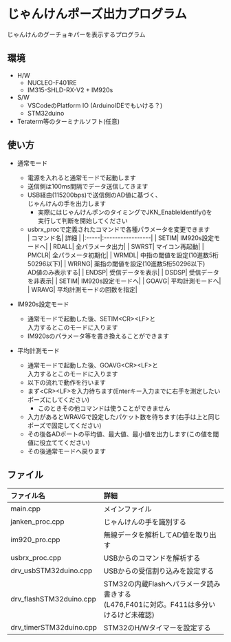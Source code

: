 
# じゃんけんポーズ出力プログラム

じゃんけんのグーチョキパーを表示するプログラム

## 環境

* H/W
  * NUCLEO-F401RE
  * IM315-SHLD-RX-V2 + IM920s
* S/W
  * VSCodeのPlatform IO (ArduinoIDEでもいける？)
  * STM32duino
* Teraterm等のターミナルソフト(任意)

## 使い方

* 通常モード
  * 電源を入れると通常モードで起動します
  * 送信側は100ms間隔でデータ送信してきます
  * USB経由(115200bps)で送信側のAD値に基づく、  
    じゃんけんの手を出力します  
    * 実際にはじゃんけんポンのタイミングでJKN_EnableIdentify()を  
      実行して判断を開始してください
  * usbrx_procで定義されたコマンドで各種パラメータを変更できます  
    | コマンド名| 詳細         |
    |:-----|:-----------------|
    | SETIM| IM920s設定モードへ|
    | RDALL| 全パラメータ出力|
    | SWRST| マイコン再起動|
    | PMCLR| 全パラメータ初期化|
    | WRMDL| 中指の閾値を設定(10進数5桁50296以下)|
    | WRRNG| 薬指の閾値を設定(10進数5桁50296以下)</br>AD値のみ表示する|
    | ENDSP| 受信データを表示|
    | DSDSP| 受信データを非表示|
    | SETIM| IM920s設定モードへ|
    | GOAVG| 平均計測モードへ|
    | WRAVG| 平均計測モードの回数を指定|

* IM920s設定モード
  * 通常モードで起動した後、SETIM\<CR>\<LF>と  
    入力するとこのモードに入ります
  * IM920sのパラメータ等を書き換えることができます

* 平均計測モード
  * 通常モードで起動した後、GOAVG\<CR>\<LF>と  
    入力するとこのモードに入ります
  * 以下の流れで動作を行います
  * まず\<CR>\<LF>を入力待ちます(Enterキー入力までに右手を測定したいポーズにしてください)
    * このときその他コマンドは使うことができません
  * 入力があるとWRAVGで設定したパケット数を待ちます(右手は上と同じポーズで固定してください)
  * その後各ADポートの平均値、最大値、最小値を出力します(この値を閾値に役立ててください)
  * その後通常モードへ戻ります

## ファイル

| ファイル名                | 詳細         |
|:------------------------|:--------------------------------|
| main.cpp                | メインファイル                   |
| janken_proc.cpp         | じゃんけんの手を識別する          |
| im920_pro.cpp           | 無線データを解析してAD値を取り出す |
| usbrx_proc.cpp          | USBからのコマンドを解析する       |
| drv_usbSTM32duino.cpp   | USBからの受信割り込みを設定する   |
| drv_flashSTM32duino.cpp | STM32の内蔵Flashへパラメータ読み書きする</br> (L476,F401に対応。F411は多分いけるけど未確認)|
| drv_timerSTM32duino.cpp | STM32のH/Wタイマーを設定する|
